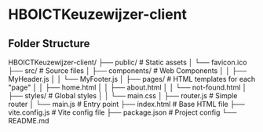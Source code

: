 # HBOICTKeuzewijzer-client

## Folder Structure
HBOICTKeuzewijzer-client/
├── public/               # Static assets
│   └── favicon.ico
├── src/                  # Source files
│   ├── components/       # Web Components
│   │   ├── MyHeader.js
│   │   └── MyFooter.js
│   ├── pages/            # HTML templates for each "page"
│   │   ├── home.html
│   │   ├── about.html
│   │   └── not-found.html
│   ├── styles/           # Global styles
│   │   └── main.css
│   ├── router.js         # Simple router
│   └── main.js           # Entry point
├── index.html            # Base HTML file
├── vite.config.js        # Vite config file
├── package.json          # Project config
└── README.md
